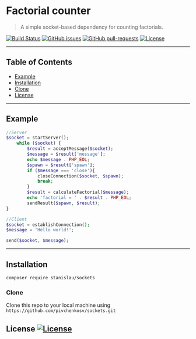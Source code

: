 # Factorial counter

> A simple socket-based dependency for counting factorials.

[![Build Status](http://img.shields.io/travis/badges/badgerbadgerbadger.svg?style=flat)](https://travis-ci.org/pivchenkosv/sockets) [![GitHub issues](https://img.shields.io/github/issues/Naereen/StrapDown.js.svg)](https://github.com/pivchenkosv/sockets/issues) [![GitHub pull-requests](https://img.shields.io/github/issues-pr/Naereen/StrapDown.js.svg)](https://github.com/pivchenkosv/sockets/pulls) [![License](http://img.shields.io/:license-mit-blue.svg?style=flat)](https://github.com/pivchenkosv/sockets/blob/master/LICENSE)

---

## Table of Contents
- [Example](#example)
- [Installation](#installation)
- [Clone](#clone)
- [License](#license)

---

## Example

```php
//Server
$socket = startServer();
    while ($socket) {
        $result = acceptMessage($socket);
        $message = $result['message'];
        echo $message . PHP_EOL;
        $spawn = $result['spawn'];
        if ($message === 'close'){
            closeConnection($socket, $spawn);
            break;
        }
        $result = calculateFactorial($message);
        echo 'factorial = ' . $result . PHP_EOL;
        sendResult($spawn, $result);
}
```

```php
//Client
$socket = establishConnection();
$message = 'Hello world!';

send($socket, $message);

```

---

## Installation

`composer require stanislau/sockets`

### Clone

Clone this repo to your local machine using `https://github.com/pivchenkosv/sockets.git`

## License  [![License](http://img.shields.io/:license-mit-blue.svg?style=flat)](https://github.com/pivchenkosv/sockets/blob/master/LICENSE)
